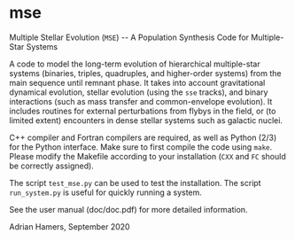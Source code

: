 # mse
Multiple Stellar Evolution (`MSE`) -- A Population Synthesis Code for Multiple-Star Systems

A code to model the long-term evolution of hierarchical multiple-star systems (binaries, triples, quadruples, and higher-order systems) from the main sequence until  remnant phase. It takes into account gravitational dynamical evolution, stellar evolution (using the `sse` tracks), and binary interactions (such as mass transfer and common-envelope evolution).  It includes routines for external perturbations from flybys in the field, or (to limited extent) encounters in dense stellar systems such as galactic nuclei. 

C++ compiler and Fortran compilers are required, as well as Python (2/3) for the Python interface. Make sure to first compile the code using `make`. Please modify the Makefile according to your installation (`CXX` and `FC` should be correctly assigned).  

The script `test_mse.py` can be used to test the
installation. The script `run_system.py` is useful for quickly running a system. 

See the user manual (doc/doc.pdf) for more detailed information. 

Adrian Hamers, September 2020
